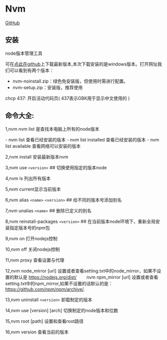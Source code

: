 # Nvm
[GitHub](https://github.com/nvm-sh/nvm)
## 安装
node版本管理工具

可在[点此在github](https://github.com/coreybutler/nvm-windows/releases)上下载最新版本,本次下载安装的是windows版本。打开网址我们可以看到有两个版本：

- nvm-noinstall.zip：绿色免安装版，但使用时需进行配置。
- nvm-setup.zip：安装版，推荐使用

chcp 437: 开启活动代码页( 437表示GBK用于显示中文使用的 )

## 命令大全:

1,nvm nvm list 是查找本电脑上所有的node版本

\- nvm list 查看已经安装的版本
\- nvm list installed 查看已经安装的版本
\- nvm list available 查看网络可以安装的版本

2,nvm install 安装最新版本nvm

3,nvm use `<version>` ## 切换使用指定的版本node

4,nvm ls 列出所有版本

5,nvm current显示当前版本

6,nvm alias `<name>` `<version>` ## 给不同的版本号添加别名

7,nvm unalias `<name>` ## 删除已定义的别名

8,nvm reinstall-packages `<version>` ## 在当前版本node环境下，重新全局安装指定版本号的npm包

9,nvm on 打开nodejs控制

10,nvm off 关闭nodejs控制

11,nvm proxy 查看设置与代理

12,nvm node_mirror [url] 设置或者查看setting.txt中的node_mirror，如果不设置的默认是 https://nodejs.org/dist/
　　nvm npm_mirror [url] 设置或者查看setting.txt中的npm_mirror,如果不设置的话默认的是： https://github.com/npm/npm/archive/.

13,nvm uninstall `<version>` 卸载制定的版本

14,nvm use [version] [arch] 切换制定的node版本和位数

15,nvm root [path] 设置和查看root路径

16,nvm version 查看当前的版本
